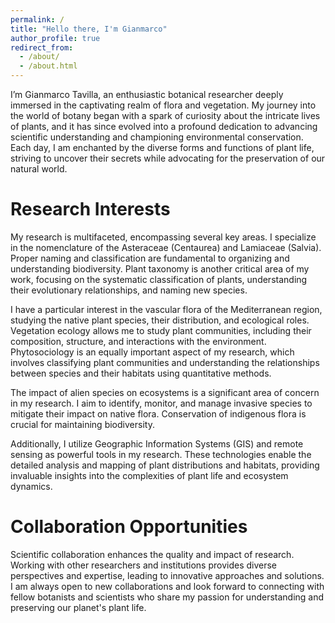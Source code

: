 ```yaml
---
permalink: /
title: "Hello there, I'm Gianmarco"
author_profile: true
redirect_from: 
  - /about/
  - /about.html
---
```


I’m Gianmarco Tavilla, an enthusiastic botanical researcher deeply immersed in the captivating realm of flora and vegetation. My journey into the world of botany began with a spark of curiosity about the intricate lives of plants, and it has since evolved into a profound dedication to advancing scientific understanding and championing environmental conservation. Each day, I am enchanted by the diverse forms and functions of plant life, striving to uncover their secrets while advocating for the preservation of our natural world.

Research Interests
======
My research is multifaceted, encompassing several key areas. I specialize in the nomenclature of the Asteraceae (Centaurea) and Lamiaceae (Salvia). Proper naming and classification are fundamental to organizing and understanding biodiversity. Plant taxonomy is another critical area of my work, focusing on the systematic classification of plants, understanding their evolutionary relationships, and naming new species.

I have a particular interest in the vascular flora of the Mediterranean region, studying the native plant species, their distribution, and ecological roles. Vegetation ecology allows me to study plant communities, including their composition, structure, and interactions with the environment. Phytosociology is an equally important aspect of my research, which involves classifying plant communities and understanding the relationships between species and their habitats using quantitative methods.

The impact of alien species on ecosystems is a significant area of concern in my research. I aim to identify, monitor, and manage invasive species to mitigate their impact on native flora. Conservation of indigenous flora is crucial for maintaining biodiversity.

Additionally, I utilize Geographic Information Systems (GIS) and remote sensing as powerful tools in my research. These technologies enable the detailed analysis and mapping of plant distributions and habitats, providing invaluable insights into the complexities of plant life and ecosystem dynamics.

Collaboration Opportunities
======
Scientific collaboration enhances the quality and impact of research. Working with other researchers and institutions provides diverse perspectives and expertise, leading to innovative approaches and solutions. I am always open to new collaborations and look forward to connecting with fellow botanists and scientists who share my passion for understanding and preserving our planet's plant life.
